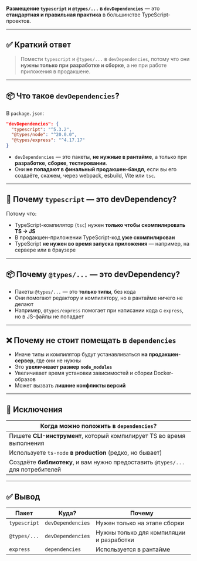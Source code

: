 **Размещение `typescript` и `@types/...` в `devDependencies`** — это **стандартная и правильная практика** в большинстве TypeScript-проектов.

---

## ✅ Краткий ответ

> Помести `typescript` и `@types/...` в `devDependencies`, потому что они **нужны только при разработке и сборке**, а не при работе приложения в продакшене.

---

## 📦 Что такое `devDependencies`?

В `package.json`:

```json
"devDependencies": {
  "typescript": "^5.3.2",
  "@types/node": "^20.0.0",
  "@types/express": "^4.17.17"
}
```

* `devDependencies` — это пакеты, **не нужные в рантайме**, а только при **разработке**, **сборке**, **тестировании**.
* Они **не попадают в финальный продакшен-бандл**, если вы его создаёте, скажем, через webpack, esbuild, Vite или `tsc`.

---

## 🎯 Почему `typescript` — это devDependency?

Потому что:

* TypeScript-компилятор (`tsc`) нужен **только чтобы скомпилировать TS → JS**
* В продакшен-приложении TypeScript-код **уже скомпилирован**
* TypeScript **не нужен во время запуска приложения** — например, на сервере или в браузере

---

## 📦 Почему `@types/...` — это devDependency?

* Пакеты `@types/...` — это **только типы**, без кода
* Они помогают редактору и компилятору, но в рантайме ничего не делают
* Например, `@types/express` помогает при написании кода с `express`, но в JS-файлы не попадает

---

## ❌ Почему **не стоит** помещать в `dependencies`

* Иначе типы и компилятор будут устанавливаться **на продакшен-сервер**, где они не нужны
* Это **увеличивает размер `node_modules`**
* Увеличивает время установки зависимостей и сборки Docker-образов
* Может вызвать **лишние конфликты версий**

---

## 🧠 Исключения

| Когда можно положить в `dependencies`?                                          |
| ------------------------------------------------------------------------------- |
| Пишете **CLI-инструмент**, который компилирует TS во время выполнения           |
| Используете `ts-node` **в production** (редко, но бывает)                       |
| Создаёте **библиотеку**, и вам нужно предоставить `@types/...` для потребителей |

---

## ✅ Вывод

| Пакет        | Куда?             | Почему                                   |
| ------------ | ----------------- | ---------------------------------------- |
| `typescript` | `devDependencies` | Нужен только на этапе сборки             |
| `@types/...` | `devDependencies` | Нужны только для компиляции и разработки |
| `express`    | `dependencies`    | Используется в рантайме                  |



